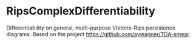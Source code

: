 # RipsComplexDifferentiability
Differentiability on general, multi-purpose Vietoris-Rips persistence diagrams. Based on the project https://github.com/aywagner/TDA-smear.

